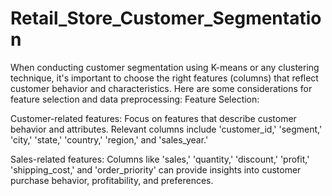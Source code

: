 # Retail_Store_Customer_Segmentation
When conducting customer segmentation using K-means or any clustering technique, it's important to choose the right features (columns) that reflect customer behavior and characteristics. Here are some considerations for feature selection and data preprocessing:
Feature Selection:

Customer-related features: Focus on features that describe customer behavior and attributes. Relevant columns include 'customer_id,' 'segment,' 'city,' 'state,' 'country,' 'region,' and 'sales_year.'

Sales-related features: Columns like 'sales,' 'quantity,' 'discount,' 'profit,' 'shipping_cost,' and 'order_priority' can provide insights into customer purchase behavior, profitability, and preferences.
